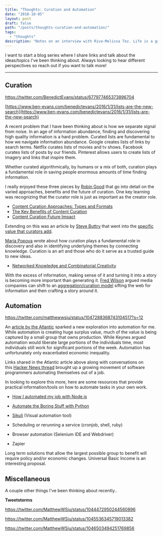 ```yaml
---
title: "Thoughts: Curation and Automation"
date: "2018-10-05"
layout: post
draft: false
path: "/posts/thoughts-curation-and-automation/"
tags:
  - "thoughts"
description: "Notes on an interview with Riva-Melissa Tez. Life is a game. Spread critical reasoning tools. On being creative. Benefits of writing."
---
```


I want to start a blog series where I share links and talk about the ideas/topics I've been thinking about. Always looking to hear different perspectives so reach out if you want to talk more!

* * *

## **Curation**

https://twitter.com/BenedictEvans/status/677977465373896704

[https://www.ben-evans.com/benedictevans/2016/1/31/lists-are-the-new-search](https://www.ben-evans.com/benedictevans/2016/1/31/lists-are-the-new-search)

A recent problem that I have been thinking about is how we separate signal from noise. In an age of information abundance, finding and discovering high quality information is a hard problem. Curated lists are fundamental to how we navigate information abundance. Google creates lists of links by search terms. Netflix curates lists of movies and tv shows. Facebook curates lists of posts by our friends. Pinterest allows users to create lists of imagery and links that inspire them.

Whether curated algorithmically, by humans or a mix of both, curation plays a fundamental role in saving people enormous amounts of time finding information.

I really enjoyed these three pieces by [Robin Good](https://medium.com/@robingood) that go into detail on the varied approaches, benefits and the future of curation. One key learning was recognizing that the curator role is just as important as the creator role.

- [Content Curation Approaches: Types and Formats](https://medium.com/content-curation-official-guide/content-curation-approaches-types-and-formats-ae2b33fe6a18)
- [The Key Benefits of Content Curation](https://medium.com/content-curation-official-guide/the-key-benefits-of-content-curation-7d83837c2163)
- [Content Curation Future Impact](https://medium.com/content-curation-official-guide/content-curation-future-impact-3434b7dccdef)  
    

Extending on this was an article by [Steve Buttry](https://stevebuttry.wordpress.com/) that went into the [specific value that curators add](https://stevebuttry.wordpress.com/2012/07/19/curation-techniques-types-and-tips/).

[Maria Popova](https://www.brainpickings.org/about/) wrote about how curation plays a fundamental role in discovery and also in identifying underlying themes by connecting knowledge. Curation is an art and those who do it serve as a trusted guide to new ideas.

- [Networked Knowledge and Combinatorial Creativity](https://www.brainpickings.org/2011/08/01/networked-knowledge-combinatorial-creativity/)  
    

With the excess of information, making sense of it and turning it into a story is becoming more important than generating it. [Fred Wilson](https://avc.com/) argued media companies can shift to an [aggregation/curation model](https://avc.com/2009/06/aggregate-curate-publish-to-create-local-media/) sifting the web for information and then crafting a story around it.

## **Automation**

https://twitter.com/matthewwsiu/status/1047288368743104517?s=12

An [article by the Atlantic](https://www.theatlantic.com/technology/archive/2018/10/agents-of-automation/568795/?single_page=true) sparked a new exploration into automation for me. While automation is creating huge surplus value, much of the value is being captured by a small group that owns production. While Keynes argued automation would liberate large portions of the individuals time, most individuals still work for significant portions of the week. Automation has unfortunately only exacerbated economic inequality.

Links shared in the Atlantic article above along with conversations on this [Hacker News thread](https://news.ycombinator.com/item?id=18120322) brought up a growing movement of software programmers automating themselves out of a job. 

In looking to explore this more, here are some resources that provide practical information/tools on how to automate tasks in your own work.

- [How I automated my job with Node.js](https://medium.com/dailyjs/how-i-automated-my-job-with-node-js-94bf4e423017)
- [Automate the Boring Stuff with Python](https://automatetheboringstuff.com/)  
    
- [Sikuli](http://www.sikuli.org/) (Visual automation tool)  
    
- Scheduling or rerunning a service (cronjob, shell, ruby)
- Browser automation (Selenium IDE and Webdriver)
- Zapier  
    

Long term solutions that allow the largest possible group to benefit will require policy and/or economic changes. Universal Basic Income is an interesting proposal.

## **Miscellaneous**

A couple other things I've been thinking about recently..

**Tweetstorms**

https://twitter.com/MatthewWSiu/status/1044472950244560896

https://twitter.com/MatthewWSiu/status/1045536345719013382

https://twitter.com/MatthewWSiu/status/1046503494251769856
